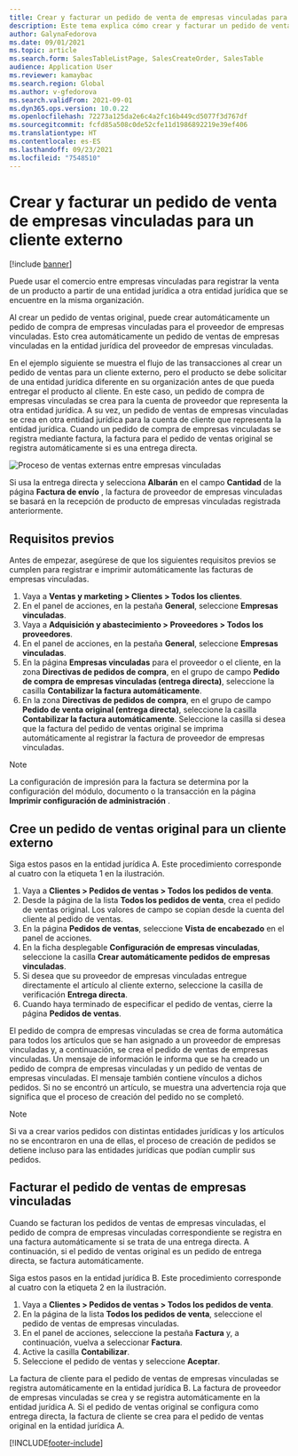 ```yaml
---
title: Crear y facturar un pedido de venta de empresas vinculadas para un cliente externo
description: Este tema explica cómo crear y facturar un pedido de venta de empresas vinculadas para un cliente externo
author: GalynaFedorova
ms.date: 09/01/2021
ms.topic: article
ms.search.form: SalesTableListPage, SalesCreateOrder, SalesTable
audience: Application User
ms.reviewer: kamaybac
ms.search.region: Global
ms.author: v-gfedorova
ms.search.validFrom: 2021-09-01
ms.dyn365.ops.version: 10.0.22
ms.openlocfilehash: 72273a125da2e6c4a2fc16b449cd5077f3d767df
ms.sourcegitcommit: fcfd85a508c0de52cfe11d1986892219e39ef406
ms.translationtype: HT
ms.contentlocale: es-ES
ms.lasthandoff: 09/23/2021
ms.locfileid: "7548510"
---
```

# <a name="create-and-invoice-an-intercompany-sales-order-for-an-external-customer"></a>Crear y facturar un pedido de venta de empresas vinculadas para un cliente externo

[!include [banner](../../includes/banner.md)]

Puede usar el comercio entre empresas vinculadas para registrar la venta de un producto a partir de una entidad jurídica a otra entidad jurídica que se encuentre en la misma organización.

Al crear un pedido de ventas original, puede crear automáticamente un pedido de compra de empresas vinculadas para el proveedor de empresas vinculadas. Esto crea automáticamente un pedido de ventas de empresas vinculadas en la entidad jurídica del proveedor de empresas vinculadas.

En el ejemplo siguiente se muestra el flujo de las transacciones al crear un pedido de ventas para un cliente externo, pero el producto se debe solicitar de una entidad jurídica diferente en su organización antes de que pueda entregar el producto al cliente. En este caso, un pedido de compra de empresas vinculadas se crea para la cuenta de proveedor que representa la otra entidad jurídica. A su vez, un pedido de ventas de empresas vinculadas se crea en otra entidad jurídica para la cuenta de cliente que representa la entidad jurídica. Cuando un pedido de compra de empresas vinculadas se registra mediante factura, la factura para el pedido de ventas original se registra automáticamente si es una entrega directa.

![Proceso de ventas externas entre empresas vinculadas](media/intercompanyexternalsalesprocess.png)

Si usa la entrega directa y selecciona **Albarán** en el campo **Cantidad** de la página **Factura de envío** , la factura de proveedor de empresas vinculadas se basará en la recepción de producto de empresas vinculadas registrada anteriormente.

## <a name="prerequisites"></a>Requisitos previos

Antes de empezar, asegúrese de que los siguientes requisitos previos se cumplen para registrar e imprimir automáticamente las facturas de empresas vinculadas.

1. Vaya a **Ventas y marketing \> Clientes \> Todos los clientes**.
1. En el panel de acciones, en la pestaña **General**, seleccione **Empresas vinculadas**.
1. Vaya a **Adquisición y abastecimiento \> Proveedores \> Todos los proveedores**.
1. En el panel de acciones, en la pestaña **General**, seleccione **Empresas vinculadas**.
1. En la página **Empresas vinculadas** para el proveedor o el cliente, en la zona **Directivas de pedidos de compra**, en el grupo de campo **Pedido de compra de empresas vinculadas (entrega directa)**, seleccione la casilla **Contabilizar la factura automáticamente**.
1. En la zona **Directivas de pedidos de compra**, en el grupo de campo **Pedido de venta original (entrega directa)**, seleccione la casilla **Contabilizar la factura automáticamente**. Seleccione la casilla si desea que la factura del pedido de ventas original se imprima automáticamente al registrar la factura de proveedor de empresas vinculadas.

> [!NOTE]
> La configuración de impresión para la factura se determina por la configuración del módulo, documento o la transacción en la página **Imprimir configuración de administración** .

## <a name="create-an-original-sales-order-for-an-external-customer"></a>Cree un pedido de ventas original para un cliente externo

Siga estos pasos en la entidad jurídica A. Este procedimiento corresponde al cuatro con la etiqueta 1 en la ilustración.

1. Vaya a **Clientes \> Pedidos de ventas \> Todos los pedidos de venta**.
1. Desde la página de la lista **Todos los pedidos de venta**, crea el pedido de ventas original. Los valores de campo se copian desde la cuenta del cliente al pedido de ventas.
1. En la página **Pedidos de ventas**, seleccione **Vista de encabezado** en el panel de acciones.
1. En la ficha desplegable **Configuración de empresas vinculadas**, seleccione la casilla **Crear automáticamente pedidos de empresas vinculadas**.
1. Si desea que su proveedor de empresas vinculadas entregue directamente el artículo al cliente externo, seleccione la casilla de verificación **Entrega directa**.
1. Cuando haya terminado de especificar el pedido de ventas, cierre la página **Pedidos de ventas**.

El pedido de compra de empresas vinculadas se crea de forma automática para todos los artículos que se han asignado a un proveedor de empresas vinculadas y, a continuación, se crea el pedido de ventas de empresas vinculadas. Un mensaje de información le informa que se ha creado un pedido de compra de empresas vinculadas y un pedido de ventas de empresas vinculadas. El mensaje también contiene vínculos a dichos pedidos. Si no se encontró un artículo, se muestra una advertencia roja que significa que el proceso de creación del pedido no se completó.

> [!NOTE]
> Si va a crear varios pedidos con distintas entidades jurídicas y los artículos no se encontraron en una de ellas, el proceso de creación de pedidos se detiene incluso para las entidades jurídicas que podían cumplir sus pedidos.

## <a name="invoice-an-intercompany-sales-order"></a>Facturar el pedido de ventas de empresas vinculadas

Cuando se facturan los pedidos de ventas de empresas vinculadas, el pedido de compra de empresas vinculadas correspondiente se registra en una factura automáticamente si se trata de una entrega directa. A continuación, si el pedido de ventas original es un pedido de entrega directa, se factura automáticamente.

Siga estos pasos en la entidad jurídica B. Este procedimiento corresponde al cuatro con la etiqueta 2 en la ilustración.

1. Vaya a **Clientes \> Pedidos de ventas \> Todos los pedidos de venta**.
1. En la página de la lista **Todos los pedidos de venta**, seleccione el pedido de ventas de empresas vinculadas.
1. En el panel de acciones, seleccione la pestaña **Factura** y, a continuación, vuelva a seleccionar **Factura**.
1. Active la casilla **Contabilizar**.
1. Seleccione el pedido de ventas y seleccione **Aceptar**.

La factura de cliente para el pedido de ventas de empresas vinculadas se registra automáticamente en la entidad jurídica B. La factura de proveedor de empresas vinculadas se crea y se registra automáticamente en la entidad jurídica A. Si el pedido de ventas original se configura como entrega directa, la factura de cliente se crea para el pedido de ventas original en la entidad jurídica A.

[!INCLUDE[footer-include](../../includes/footer-banner.md)]
